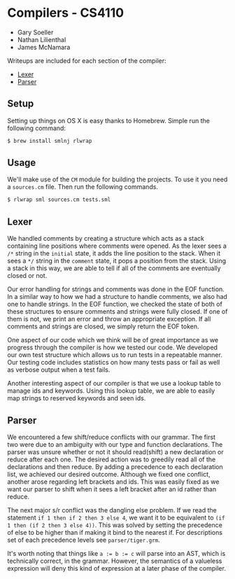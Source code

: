# Compilers - CS4110

- Gary Soeller
- Nathan Lilienthal
- James McNamara

Writeups are included for each section of the compiler:

- [Lexer](#lexer)
- [Parser](#parser)

## Setup

Setting up things on OS X is easy thanks to Homebrew. Simple run the following
command:

```sh
$ brew install smlnj rlwrap
```

## Usage

We'll make use of the `CM` module for building the projects. To use it you
need a `sources.cm` file. Then run the following commands.

```sh
$ rlwrap sml sources.cm tests.sml
```

## Lexer

We handled comments by creating a structure which acts as a stack containing
line positions where comments were opened. As the lexer sees a `/*` string in
the `initial` state, it adds the line position to the stack. When it sees a
`*/` string in the `comment` state, it pops a position from the stack. Using a
stack in this way, we are able to tell if all of the comments are eventually
closed or not.

Our error handling for strings and comments was done in the EOF function. In a
similar way to how we had a structure to handle comments, we also had one to
handle strings. In the EOF function, we checked the state of both of these
structures to ensure comments and strings were fully closed. If one of them is
not, we print an error and throw an appropriate exception. If all comments and
strings are closed, we simply return the EOF token.

One aspect of our code which we think will be of great importance as we progress
through the compiler is how we tested our code. We developed our own test
structure which allows us to run tests in a repeatable manner. Our testing code
includes statistics on how many tests pass or fail as well as verbose output
when a test fails.

Another interesting aspect of our compiler is that we use a lookup table to
manage ids and keywords. Using this lookup table, we are able to easily map
strings to reserved keywords and seen ids.

## Parser

We encountered a few shift/reduce conflicts with our grammar. The first two
were due to an ambiguity with our type and function declarations. The parser
was unsure whether or not it should read(shift) a new declaration or reduce
after each one. The desired action was to greedily read all of the declarations
and then reduce. By adding a precedence to each declaration list, we achieved
our desired outcome. Although we fixed one conflict, another arose regarding
left brackets and ids. This was easily fixed as we want our parser to shift
when it sees a left bracket after an id rather than reduce.

The next major s/r conflict was the dangling else problem. If we read the
statement `if 1 then if 2 then 3 else 4`, we want it to be equivalent to
`(if 1 then (if 2 then 3 else 4))`. This was solved by setting the precedence
of else to be higher than if making it bind to the nearest if. For descriptions
set of each precedence levels see `parser/tiger.grm`.

It's worth noting that things like `a := b := c` will parse into an AST, which
is technically correct, in the grammar. However, the semantics of a valueless
expression will deny this kind of expression at a later phase of the compiler.
